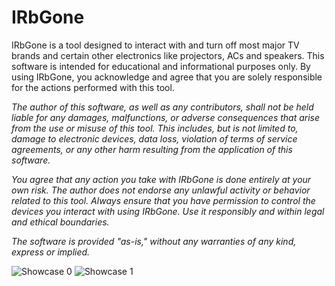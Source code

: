 # IRbGone

IRbGone is a tool designed to interact with and turn off most major TV brands and certain other electronics like projectors, ACs and speakers. 
This software is intended for educational and informational purposes only. 
By using IRbGone, you acknowledge and agree that you are solely responsible for the actions performed with this tool.

<i>
The author of this software, as well as any contributors, shall not be held liable for any damages, malfunctions, or adverse consequences that arise from the use or misuse of this tool. This includes, but is not limited to, damage to electronic devices, data loss, violation of terms of service agreements, or any other harm resulting from the application of this software.

You agree that any action you take with IRbGone is done entirely at your own risk. The author does not endorse any unlawful activity or behavior related to this tool. Always ensure that you have permission to control the devices you interact with using IRbGone. Use it responsibly and within legal and ethical boundaries.

The software is provided "as-is," without any warranties of any kind, express or implied.</i>

![Showcase 0](https://github.com/DevEclipse1/IRbGone/blob/main/IMG_3110-ezgif.com-optimize.gif?raw=true)
![Showcase 1](https://github.com/DevEclipse1/IRbGone/blob/main/IMG_3111-ezgif.com-optimize%20(2).gif?raw=true)
